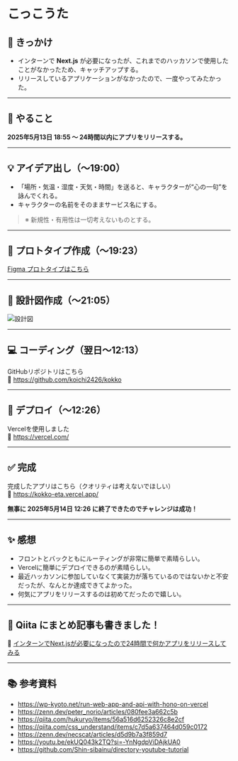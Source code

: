 # こっこうた

## 🐑 きっかけ
- インターンで **Next.js** が必要になったが、これまでのハッカソンで使用したことがなかったため、キャッチアップする。
- リリースしているアプリケーションがなかったので、一度やってみたかった。

---

## 📝 やること
**2025年5月13日 18:55 〜 24時間以内にアプリをリリースする。**

---

## 💡 アイデア出し（〜19:00）
- 「場所・気温・湿度・天気・時間」を送ると、キャラクターが“心の一句”を詠んでくれる。
- キャラクターの名前をそのままサービス名にする。

> ※ 新規性・有用性は一切考えないものとする。

---

## 🎨 プロトタイプ作成（〜19:23）

[Figma プロトタイプはこちら](https://www.figma.com/proto/pnMnKX6wiSno3e2mtbWI98/%E3%81%93%E3%81%A3%E3%81%93?page-id=0%3A1&node-id=1-2&p=f&viewport=351%2C291%2C0.38&t=W5n4Lyn0td6V7pBl-1&scaling=scale-down&content-scaling=fixed)

---

## 🧩 設計図作成（〜21:05）

![設計図](https://qiita-image-store.s3.ap-northeast-1.amazonaws.com/0/3868342/d0c5e52d-2554-4c02-8e1c-44aed3ca46c6.png)

---

## 💻 コーディング（翌日〜12:13）

GitHubリポジトリはこちら  
🔗 https://github.com/koichi2426/kokko

---

## 🚀 デプロイ（〜12:26）

Vercelを使用しました  
🔗 https://vercel.com/

---

## ✅ 完成

完成したアプリはこちら（クオリティは考えないでほしい）  
🔗 https://kokko-eta.vercel.app/

**無事に 2025年5月14日 12:26 に終了できたのでチャレンジは成功！**

---

## ✨ 感想

- フロントとバックともにルーティングが非常に簡単で素晴らしい。
- Vercelに簡単にデプロイできるのが素晴らしい。
- 最近ハッカソンに参加していなくて実装力が落ちているのではないかと不安だったが、なんとか達成できてよかった。
- 何気にアプリをリリースするのは初めてだったので嬉しい。

---

## 📝 Qiita にまとめ記事も書きました！

🔗 [インターンでNext.jsが必要になったので24時間で何かアプリをリリースしてみる](https://qiita.com/koichi2426/items/4b4eb65fd85f4c6edaea)

---

## 📚 参考資料

- https://wp-kyoto.net/run-web-app-and-api-with-hono-on-vercel  
- https://zenn.dev/peter_norio/articles/080fee3a662c5b  
- https://qiita.com/hukuryo/items/56a516d6252326c8e2cf  
- https://qiita.com/css_understand/items/c7d5a637464d059c0172  
- https://zenn.dev/necscat/articles/d5d9b7a3f859d7  
- https://youtu.be/ekUQ043k2TQ?si=-YnNgdpViDAjkUA0  
- https://github.com/Shin-sibainu/directory-youtube-tutorial
